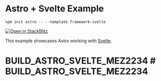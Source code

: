 # Astro + Svelte Example

```
npm init astro -- --template framework-svelte
```

[![Open in StackBlitz](https://developer.stackblitz.com/img/open_in_stackblitz.svg)](https://stackblitz.com/github/withastro/astro/tree/latest/examples/framework-svelte)

This example showcases Astro working with [Svelte](https://svelte.dev/).
# BUILD_ASTRO_SVELTE_MEZ2234 # BUILD_ASTRO_SVELTE_MEZ2234
